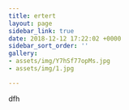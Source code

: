 ```yaml
---
title: ertert
layout: page
sidebar_link: true
date: 2018-12-12 17:22:02 +0000
sidebar_sort_order: ''
gallery:
- assets/img/Y7hSf77opMs.jpg
- assets/img/1.jpg

---
```

dfh